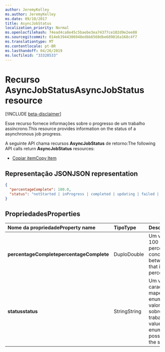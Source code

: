 ```yaml
---
author: JeremyKelley
ms.author: JeremyKelley
ms.date: 09/10/2017
title: AsyncJobStatus
localization_priority: Normal
ms.openlocfilehash: 74ead4ca8e45c5baebe3ea74377ce102d9e2ee88
ms.sourcegitcommit: 014eb3944306948edbb6560dbe689816a168c4f7
ms.translationtype: MT
ms.contentlocale: pt-BR
ms.lasthandoff: 04/26/2019
ms.locfileid: "33328533"
---
```

# <a name="asyncjobstatus-resource"></a><span data-ttu-id="7956c-102">Recurso AsyncJobStatus</span><span class="sxs-lookup"><span data-stu-id="7956c-102">AsyncJobStatus resource</span></span>

[!INCLUDE [beta-disclaimer](../../includes/beta-disclaimer.md)]

<span data-ttu-id="7956c-103">Esse recurso fornece informações sobre o progresso de um trabalho assíncrono.</span><span class="sxs-lookup"><span data-stu-id="7956c-103">This resource provides information on the status of a asynchronous job progress.</span></span>

<span data-ttu-id="7956c-104">A seguinte API chama recursos **AsyncJobStatus** de retorno:</span><span class="sxs-lookup"><span data-stu-id="7956c-104">The following API calls return **AsyncJobStatus** resources:</span></span>

* [<span data-ttu-id="7956c-105">Copiar item</span><span class="sxs-lookup"><span data-stu-id="7956c-105">Copy Item</span></span>](../api/driveitem-copy.md)

## <a name="json-representation"></a><span data-ttu-id="7956c-106">Representação JSON</span><span class="sxs-lookup"><span data-stu-id="7956c-106">JSON representation</span></span>

<!-- { "blockType": "resource", "@type": "microsoft.graph.asyncJobStatus", "@type.aka": "oneDrive.asyncOperationStatus" } -->

```json
{
  "percentageComplete": 100.0,
  "status": "notStarted | inProgress | completed | updating | failed | deletePending | deleteFailed | waiting"
}
```

## <a name="properties"></a><span data-ttu-id="7956c-107">Propriedades</span><span class="sxs-lookup"><span data-stu-id="7956c-107">Properties</span></span>

| <span data-ttu-id="7956c-108">Nome da propriedade</span><span class="sxs-lookup"><span data-stu-id="7956c-108">Property name</span></span>          | <span data-ttu-id="7956c-109">Tipo</span><span class="sxs-lookup"><span data-stu-id="7956c-109">Type</span></span>   | <span data-ttu-id="7956c-110">Descrição</span><span class="sxs-lookup"><span data-stu-id="7956c-110">Description</span></span>                                                                                |
|:-----------------------|:-------|:-------------------------------------------------------------------------------------------|
| <span data-ttu-id="7956c-111">**percentageComplete**</span><span class="sxs-lookup"><span data-stu-id="7956c-111">**percentageComplete**</span></span> | <span data-ttu-id="7956c-112">Duplo</span><span class="sxs-lookup"><span data-stu-id="7956c-112">Double</span></span> | <span data-ttu-id="7956c-113">Um valor entre 0 e 100 que indica o percentual concluído.</span><span class="sxs-lookup"><span data-stu-id="7956c-113">A value between 0 and 100 that indicates the percentage complete.</span></span>                          |
| <span data-ttu-id="7956c-114">**status**</span><span class="sxs-lookup"><span data-stu-id="7956c-114">**status**</span></span>             | <span data-ttu-id="7956c-115">String</span><span class="sxs-lookup"><span data-stu-id="7956c-115">String</span></span> | <span data-ttu-id="7956c-116">Um valor de cadeia de caracteres que é mapeado para uma enumeração dos valores possíveis sobre o status do trabalho.</span><span class="sxs-lookup"><span data-stu-id="7956c-116">A string value that maps to an enumeration of possible values about the status of the job.</span></span> |

<!--
{
  "type": "#page.annotation",
  "description": "AsyncJobResource provides details about how to poll for an async completion.",
  "keywords": "async,job status,async status,copy,upload from url",
  "section": "documentation",
  "suppressions": []
}
-->

